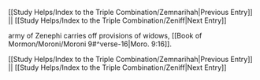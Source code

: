 [[Study Helps/Index to the Triple Combination/Zemnarihah|Previous Entry]]  ||  [[Study Helps/Index to the Triple Combination/Zeniff|Next Entry]]

 army of Zenephi carries off provisions of widows, [[Book of Mormon/Moroni/Moroni 9#^verse-16|Moro. 9:16]].

[[Study Helps/Index to the Triple Combination/Zemnarihah|Previous Entry]]  ||  [[Study Helps/Index to the Triple Combination/Zeniff|Next Entry]]